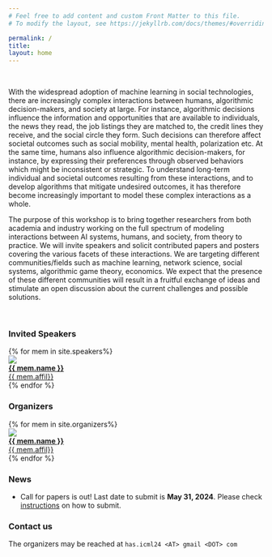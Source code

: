 ```yaml
---
# Feel free to add content and custom Front Matter to this file.
# To modify the layout, see https://jekyllrb.com/docs/themes/#overriding-theme-defaults

permalink: /
title: 
layout: home
---
```


<!--- ### <center> <b>Humans, Algorithmic Decision-Making and Society</b>: <br/> Modeling Interactions and Impact </center>
<br/>
#####  <center> Workshop at <a href="https://icml.cc/Conferences/2024">International Conference on Machine Learning (ICML)</a> <br/> Date: 27 July 2024 <br/> Venue: Hall A2, Messe Wien Exhibition Congress Center, Vienna, Austria </center> --->


<br/>

With the widespread adoption of machine learning in social technologies, there are increasingly complex interactions between humans, algorithmic decision-makers, and society at large. For instance, algorithmic decisions influence the information and opportunities that are available to individuals, the news they read, the job listings they are matched to, the credit lines they receive, and the social circle they form. Such decisions can therefore affect societal outcomes such as social mobility, mental health, polarization etc. At the same time, humans also influence algorithmic decision-makers, for instance, by expressing their preferences through observed behaviors which might be inconsistent or strategic. To understand long-term individual and societal outcomes resulting from these interactions, and to develop algorithms that mitigate undesired outcomes, it has therefore become increasingly important to model these complex interactions as a whole. 

The purpose of this workshop is to bring together researchers from both academia and industry working on the full spectrum of modeling interactions between AI systems, humans, and society, from theory to practice. We will invite speakers and solicit contributed papers and posters covering the various facets of these interactions. We are targeting different communities/fields such as machine learning, network science, social systems, algorithmic game theory, economics. We expect that the presence of these different communities will result in a fruitful exchange of ideas and stimulate an open discussion about the current challenges and possible solutions. 

<br/>

### Invited Speakers 

<div class="member-profiles-grid">
{% for mem in site.speakers%}
<a href="{{mem.webpage}}">
<div class="member-profile">
<div class="member-photo-container">
<img class="member-photo" src="{{site.baseurl}}/assets/img/speakers/{{mem.img}}" target="_blank"> 
</div>
<div class="member-name"><b>{{ mem.name }}</b> <br/> {{ mem.affil}} </div>
</div>
</a>
{% endfor %}
</div>



### Organizers 

<div class="member-profiles-grid">
{% for mem in site.organizers%}
<a href="{{mem.webpage}}">
<div class="member-profile">
<div class="member-photo-container">
<img class="member-photo" src="{{site.baseurl}}/assets/img/organizers/{{mem.img}}" target="_blank"> 
</div>
<div class="member-name"><b>{{ mem.name }}</b> <br/> {{ mem.affil}} </div>
</div>
</a>
{% endfor %}
</div>



### News

* Call for papers is out! Last date to submit is **May 31, 2024**. Please check [instructions](callforpapers) on how to submit.


<!--
* [Schedule](schedule) updated. 
* Accepted papers and reviews [available](papers)
* Thank you [reviewers](people/#reviewers)! 
-->


### Contact us

The organizers may be reached at `has.icml24 <AT> gmail <DOT> com`

<!--[Follow us on Twitter](https://twitter.com/has_icml24)!-->


